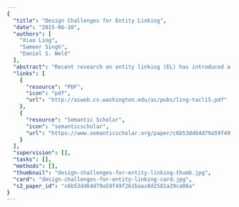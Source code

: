 ```yaml
---
{
  "title": "Design Challenges for Entity Linking",
  "date": "2015-06-10",
  "authors": [
    "Xiao Ling",
    "Sameer Singh",
    "Daniel S. Weld"
  ],
  "abstract": "Recent research on entity linking (EL) has introduced a plethora of promising techniques, ranging from deep neural networks to joint inference. But despite numerous papers there is surprisingly little understanding of the state of the art in EL. We attack this confusion by analyzing differences between several versions of the EL problem and presenting a simple yet effective, modular, unsupervised system, called Vinculum, for entity linking. We conduct an extensive evaluation on nine data sets, comparing Vinculum with two state-of-the-art systems, and elucidate key aspects of the system that include mention extraction, candidate generation, entity type prediction, entity coreference, and coherence.",
  "links": [
    {
      "resource": "PDF",
      "icon": "pdf",
      "url": "http://aiweb.cs.washington.edu/ai/pubs/ling-tacl15.pdf"
    },
    {
      "resource": "Semantic Scholar",
      "icon": "semanticscholar",
      "url": "https://www.semanticscholar.org/paper/c6b53dd64d79a59f49f261baac8d2581a29ca06a"
    }
  ],
  "supervision": [],
  "tasks": [],
  "methods": [],
  "thumbnail": "design-challenges-for-entity-linking-thumb.jpg",
  "card": "design-challenges-for-entity-linking-card.jpg",
  "s2_paper_id": "c6b53dd64d79a59f49f261baac8d2581a29ca06a"
}
---
```


